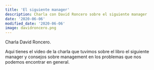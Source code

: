 ```yaml
---
title: 'El siguiente manager'
description: Charla con David Roncero sobre el siguiente manager
date: '2020-06-06'
modified_date: '2020-06-06'
image: davidroncero.png
---
```


Charla David Roncero.

Aqui tienes el video de la charla que tuvimos sobre el libro el siguiente manager y consejos sobre management en los
problemas que nos podemos encontrar en general.
